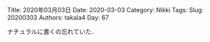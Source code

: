 ﻿Title: 2020年03月03日
Date: 2020-03-03
Category: Nikki
Tags: 
Slug: 20200303
Authors: takala4
Day: 67



ナチュラルに書くの忘れていた．
